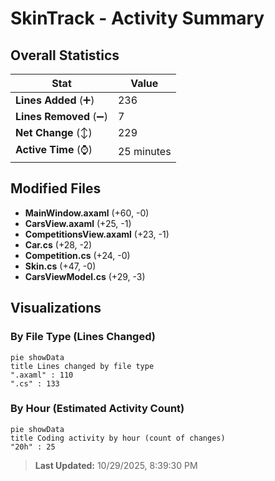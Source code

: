 # SkinTrack - Activity Summary 

## Overall Statistics

| Stat                   | Value                                                             |
| ---------------------- | ----------------------------------------------------------------- |
| **Lines Added** (➕)   | 236                                          |
| **Lines Removed** (➖) | 7                                        |
| **Net Change** (↕)    | 229                |
| **Active Time** (⌚)   | 25 minutes |


## Modified Files
- **MainWindow.axaml** (+60, -0)
- **CarsView.axaml** (+25, -1)
- **CompetitionsView.axaml** (+23, -1)
- **Car.cs** (+28, -2)
- **Competition.cs** (+24, -0)
- **Skin.cs** (+47, -0)
- **CarsViewModel.cs** (+29, -3)

## Visualizations

### By File Type (Lines Changed)

```mermaid
pie showData
title Lines changed by file type
".axaml" : 110
".cs" : 133
```

### By Hour (Estimated Activity Count)

```mermaid
pie showData
title Coding activity by hour (count of changes)
"20h" : 25
```


> **Last Updated:** 10/29/2025, 8:39:30 PM